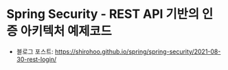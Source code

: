 # Spring Security - REST API 기반의 인증 아키텍처 예제코드

- 블로그 포스트: https://shirohoo.github.io/spring/spring-security/2021-08-30-rest-login/

